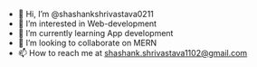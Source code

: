 - 👋 Hi, I’m @shashankshrivastava0211
- 👀 I’m interested in Web-development 
- 🌱 I’m currently learning App development
- 💞️ I’m looking to collaborate on MERN 
- 📫 How to reach me at shashank.shrivastava1102@gmail.com


<!---
shashankshrivastava0211/shashankshrivastava0211 is a ✨ special ✨ repository because its `README.md` (this file) appears on your GitHub profile.
You can click the Preview link to take a look at your changes.
--->

